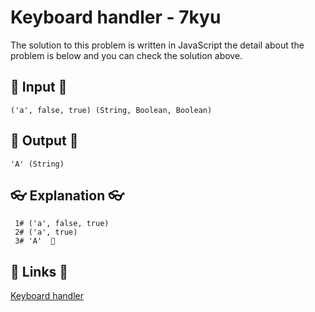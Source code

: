 # Keyboard handler - 7kyu

The solution to this problem is written in JavaScript the detail about the problem is below and you can check the solution above.

## 🥚 Input 🥚

```
('a', false, true) (String, Boolean, Boolean)
```

## 🐣 Output 🐣

```
'A' (String)
```

## 👓 Explanation 👓

```
 1# ('a', false, true)
 2# ('a', true)
 3# 'A'  🎉
```

## 🔗 Links 🔗

[Keyboard handler](https://www.codewars.com/kata/609d17f9838b2c0036b10e89)
